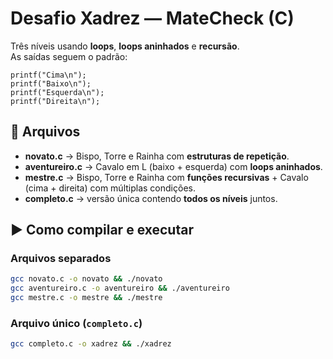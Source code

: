 # Desafio Xadrez — MateCheck (C)

Três níveis usando **loops**, **loops aninhados** e **recursão**.  
As saídas seguem o padrão:

```
printf("Cima\n");
printf("Baixo\n");
printf("Esquerda\n");
printf("Direita\n");
```

## 📂 Arquivos

- **novato.c** → Bispo, Torre e Rainha com **estruturas de repetição**.  
- **aventureiro.c** → Cavalo em L (baixo + esquerda) com **loops aninhados**.  
- **mestre.c** → Bispo, Torre e Rainha com **funções recursivas** + Cavalo (cima + direita) com múltiplas condições.  
- **completo.c** → versão única contendo **todos os níveis** juntos.

## ▶️ Como compilar e executar

### Arquivos separados
```bash
gcc novato.c -o novato && ./novato
gcc aventureiro.c -o aventureiro && ./aventureiro
gcc mestre.c -o mestre && ./mestre
```

### Arquivo único (`completo.c`)
```bash
gcc completo.c -o xadrez && ./xadrez
```
